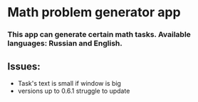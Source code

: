 # Math problem generator app
### This app can generate certain math tasks. Available languages: Russian and English. 

## Issues:
+ Task's text is small if window is big
+ versions up to 0.6.1 struggle to update